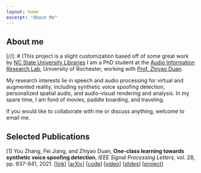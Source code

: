 ```yaml
---
layout: home
excerpt: "About Me"
---
```



## About me

[//]: # (This project is a slight customization based off of some great work by [NC State University Libraries](https://www.lib.ncsu.edu/. )
I am a PhD student at the [Audio Information Research Lab](https://labsites.rochester.edu/air/), University of Rochester, working with [Prof. Zhiyao Duan](https://hajim.rochester.edu/ece/sites/zduan/).

My research interests lie in 
speech and audio processing for virtual and augmented reality, 
including synthetic voice spoofing detection, personalized spatial audio, 
and audio-visual rendering and analysis.
In my spare time, I am
fond of movies, paddle boarding, and traveling.

If you would like to collaborate with me or discuss anything, welcome to email me.

## Selected Publications
[1] You Zhang, Fei Jiang, and Zhiyao Duan, 
**One-class learning towards synthetic voice spoofing detection**, 
*IEEE Signal Processing Letters*, 
vol. 28, pp. 937-941, 2021.
[[link](https://ieeexplore.ieee.org/document/9417604)] [[arXiv](https://arxiv.org/abs/2010.13995)] [[code](https://github.com/yzyouzhang/AIR-ASVspoof)] 
[[video](https://www.youtube.com/watch?v=pX9aq8CaIvk)] [[slides](https://labsites.rochester.edu/air/publications/ICASSP2022Slides_Neil.pdf)] [[project](https://labsites.rochester.edu/air/projects/asvspoof.html)]





  
